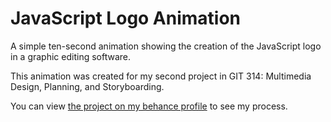 # JavaScript Logo Animation
A simple ten-second animation showing the creation of the JavaScript logo in a graphic editing software.

This animation was created for my second project in GIT 314: Multimedia Design, Planning, and Storyboarding.

You can view [the project on my behance profile](https://www.behance.net/gallery/213665449/JavaScript-Logo-Animation) to see my process.
